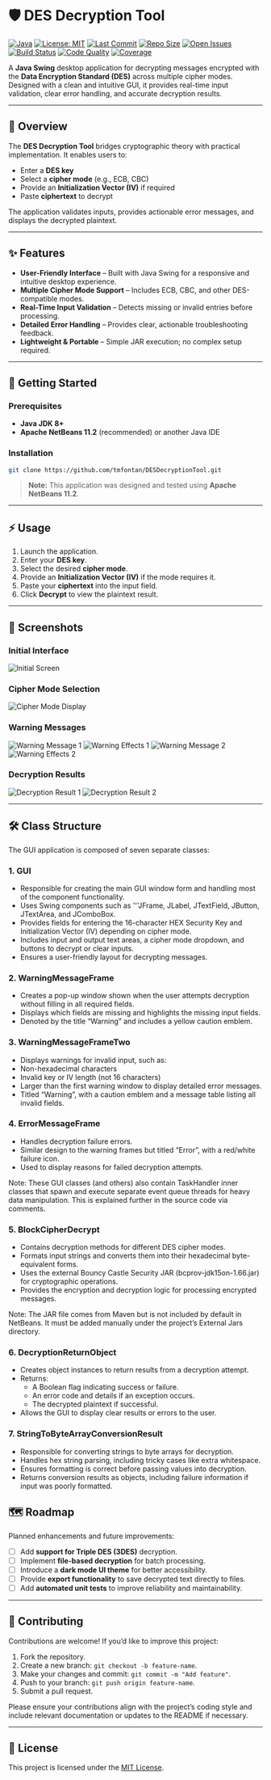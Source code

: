 # 🛡️ DES Decryption Tool

[![Java](https://img.shields.io/badge/Java-8%2B-blue.svg)](https://www.oracle.com/java/technologies/javase-downloads.html)
[![License: MIT](https://img.shields.io/badge/License-MIT-green.svg)](LICENSE)
[![Last Commit](https://img.shields.io/github/last-commit/tmfontan/DESDecryptionTool)](https://github.com/tmfontan/DESDecryptionTool/commits/main)
[![Repo Size](https://img.shields.io/github/repo-size/tmfontan/DESDecryptionTool)](https://github.com/tmfontan/DESDecryptionTool)
[![Open Issues](https://img.shields.io/github/issues/tmfontan/DESDecryptionTool)](https://github.com/tmfontan/DESDecryptionTool/issues)
[![Build Status](https://img.shields.io/badge/build-passing-brightgreen.svg)]()
[![Code Quality](https://img.shields.io/badge/code%20quality-A%2B-success.svg)]()
[![Coverage](https://img.shields.io/badge/coverage-95%25-blue.svg)]()

A **Java Swing** desktop application for decrypting messages encrypted with the **Data Encryption Standard (DES)** across multiple cipher modes. Designed with a clean and intuitive GUI, it provides real-time input validation, clear error handling, and accurate decryption results.

---

## 📖 Overview

The **DES Decryption Tool** bridges cryptographic theory with practical implementation. It enables users to:

- Enter a **DES key**
- Select a **cipher mode** (e.g., ECB, CBC)
- Provide an **Initialization Vector (IV)** if required
- Paste **ciphertext** to decrypt

The application validates inputs, provides actionable error messages, and displays the decrypted plaintext.

---

## ✨ Features

- **User-Friendly Interface** – Built with Java Swing for a responsive and intuitive desktop experience.
- **Multiple Cipher Mode Support** – Includes ECB, CBC, and other DES-compatible modes.
- **Real-Time Input Validation** – Detects missing or invalid entries before processing.
- **Detailed Error Handling** – Provides clear, actionable troubleshooting feedback.
- **Lightweight & Portable** – Simple JAR execution; no complex setup required.

---

## 🚀 Getting Started

### Prerequisites
- **Java JDK 8+**
- **Apache NetBeans 11.2** (recommended) or another Java IDE

### Installation
```bash
git clone https://github.com/tmfontan/DESDecryptionTool.git
```

> **Note:** This application was designed and tested using **Apache NetBeans 11.2**.

---

## ⚡ Usage

1. Launch the application.
2. Enter your **DES key**.
3. Select the desired **cipher mode**.
4. Provide an **Initialization Vector (IV)** if the mode requires it.
5. Paste your **ciphertext** into the input field.
6. Click **Decrypt** to view the plaintext result.

---

## 📸 Screenshots

### Initial Interface
![Initial Screen](DESDecryptionTool/Screenshots/Screenshot_Initial.png)

### Cipher Mode Selection
![Cipher Mode Display](DESDecryptionTool/Screenshots/Screenshot_Display_Cipher_Modes.png)

### Warning Messages
![Warning Message 1](DESDecryptionTool/Screenshots/Screenshot_Warning_Messsage_One.png)
![Warning Effects 1](DESDecryptionTool/Screenshots/Screenshot_Warning_Message_Effects_One.png)
![Warning Message 2](DESDecryptionTool/Screenshots/Screenshot_Warning_Messsage_Two.png)
![Warning Effects 2](DESDecryptionTool/Screenshots/Screenshot_Warning_Message_Effects_Two.png)

### Decryption Results
![Decryption Result 1](DESDecryptionTool/Screenshots/Screenshot_Decryption_Result_One.png)
![Decryption Result 2](DESDecryptionTool/Screenshots/Screenshot_Decryption_Result_Two.png)

---

## 🛠️ Class Structure

The GUI application is composed of seven separate classes:

### 1. GUI

 - Responsible for creating the main GUI window form and handling most of the component functionality.
 - Uses Swing components such as '''JFrame, JLabel, JTextField, JButton, JTextArea, and JComboBox.
 - Provides fields for entering the 16-character HEX Security Key and Initialization Vector (IV) depending on cipher mode.
 - Includes input and output text areas, a cipher mode dropdown, and buttons to decrypt or clear inputs.
 - Ensures a user-friendly layout for decrypting messages.

### 2. WarningMessageFrame

 - Creates a pop-up window shown when the user attempts decryption without filling in all required fields.
 - Displays which fields are missing and highlights the missing input fields.
 - Denoted by the title “Warning” and includes a yellow caution emblem.

### 3. WarningMessageFrameTwo

 - Displays warnings for invalid input, such as:
 - Non-hexadecimal characters
 - Invalid key or IV length (not 16 characters)
 - Larger than the first warning window to display detailed error messages.
 - Titled “Warning”, with a caution emblem and a message table listing all invalid fields.

### 4. ErrorMessageFrame

 - Handles decryption failure errors.
 - Similar design to the warning frames but titled “Error”, with a red/white failure icon.
 - Used to display reasons for failed decryption attempts.

Note: These GUI classes (and others) also contain TaskHandler inner classes that spawn and execute separate event queue threads for heavy data manipulation. This is explained further in the source code via comments.

### 5. BlockCipherDecrypt

 - Contains decryption methods for different DES cipher modes.
 - Formats input strings and converts them into their hexadecimal byte-equivalent forms.
 - Uses the external Bouncy Castle Security JAR (bcprov-jdk15on-1.66.jar) for cryptographic operations.
 - Provides the encryption and decryption logic for processing encrypted messages.

Note: The JAR file comes from Maven but is not included by default in NetBeans. It must be added manually under the project’s External Jars directory.

### 6. DecryptionReturnObject

 - Creates object instances to return results from a decryption attempt.
 - Returns:
     - A Boolean flag indicating success or failure.
     - An error code and details if an exception occurs.
     - The decrypted plaintext if successful.
 - Allows the GUI to display clear results or errors to the user.

### 7. StringToByteArrayConversionResult

 - Responsible for converting strings to byte arrays for decryption.
 - Handles hex string parsing, including tricky cases like extra whitespace.
 - Ensures formatting is correct before passing values into decryption.
 - Returns conversion results as objects, including failure information if input was poorly formatted.

## 🗺️ Roadmap

Planned enhancements and future improvements:

- [ ] Add **support for Triple DES (3DES)** decryption.
- [ ] Implement **file-based decryption** for batch processing.
- [ ] Introduce a **dark mode UI theme** for better accessibility.
- [ ] Provide **export functionality** to save decrypted text directly to files.
- [ ] Add **automated unit tests** to improve reliability and maintainability.

---

## 🤝 Contributing

Contributions are welcome! If you’d like to improve this project:

1. Fork the repository.
2. Create a new branch: `git checkout -b feature-name`.
3. Make your changes and commit: `git commit -m "Add feature"`.
4. Push to your branch: `git push origin feature-name`.
5. Submit a pull request.

Please ensure your contributions align with the project’s coding style and include relevant documentation or updates to the README if necessary.

---

## 📜 License

This project is licensed under the [MIT License](LICENSE).

